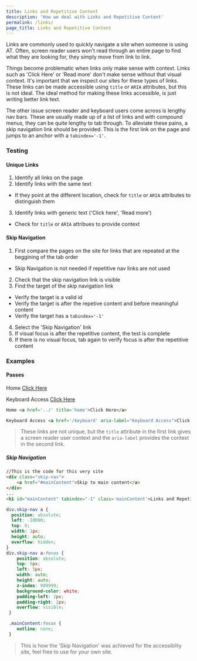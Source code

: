 ```yaml
---
title: Links and Repetitive Content
description: 'How we deal with Links and Repetitive Content'
permalink: /links/
page_title: Links and Repetitive Content
---
```

Links are commonly used to quickly navigate a site when someone is using AT. Often, screen reader users won't read through an entire page to find what they are looking for, they simply move from link to link. 

Things become problematic when links only make sense with context. Links such as 'Click Here' or 'Read more' don't make sense without that visual context. It's important that we inspect our sites for these types of links. These links can be made accessible using ```title``` or ```ARIA``` attributes, but this is not ideal. The ideal method for making these links accessible, is just writing better link text.

The other issue screen reader and keyboard users come across is lengthy nav bars. These are usually made up of a list of links and with compound menus, they can be quite lengthy to tab through. To alleviate these pains, a skip navigation link should be provided. This is the first link on the page and jumps to an anchor with a ```tabindex='-1'```.

### Testing 

#### Unique Links

1. Identify all links on the page
2. Identify links with the same text
  * If they point at the different location, check for ```title``` or ```ARIA``` attributes to distinguish them
3. Identify links with generic text ('Click here', 'Read more')
  * Check for ```title``` or ```ARIA``` attribues to provide context

#### Skip Navigation

1. First compare the pages on the site for links that are repeated at the beggining of the tab order
  * Skip Navigation is not needed if repetitive nav links are not used
2. Check that the skip navigation link is visible
3. Find the target of the skip navigation link
  * Verify the target is a valid id
  * Verify the target is after the repetive content and before meaningful content
  * Verify the target has a ```tabindex='-1'```
4. Select the 'Skip Navigation' link
5. If visual focus is after the repetitive content, the test is complete
6. If there is no visual focus, tab again to verify focus is after the repetitive content

### Examples

#### Passes

Home <a href='../' title='home'>Click Here</a>

Keyboard Access <a href='/keyboard' aria-label="Keyboard Access">Click Here</a>

```html
Home <a href='../' title='home'>Click Here</a>

Keyboard Access <a href='/keyboard' aria-label="Keyboard Access">Click Here</a>
```

> These links are not unique, but the ```title``` attribute in the first link gives a screen reader user context and the ```aria-label``` provides the context in the second link. 

##### Skip Navigation

```html
//This is the code for this very site
<div class="skip-nav">
	<a href="#mainContent">Skip to main content</a>
</div>
...
<h1 id="mainContent" tabindex="-1" class='mainContent'>Links and Repetitive Content</h1>

```
```css
div.skip-nav a {
  position: absolute;
  left: -10000;
  top: 0;
  width: 1px;
  height: auto;
  overflow: hidden;
}
div.skip-nav a:focus {
	position: absolute;
	top: 5px;
	left: 5px;
	width: auto; 
	height: auto;
	z-index: 999999;
	background-color: white;
	padding-left: 2px;
	padding-right: 2px;
	overflow: visible;
 }

 .mainContent:focus {
 	outline: none;
 }
```

> This is how the 'Skip Navigation' was achieved for the accessiblity site, feel free to use for your own site. 
